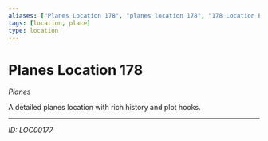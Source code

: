 ```yaml
---
aliases: ["Planes Location 178", "planes location 178", "178 Location Planes"]
tags: [location, place]
type: location
---
```


# Planes Location 178

*Planes*

A detailed planes location with rich history and plot hooks.

---
*ID: LOC00177*